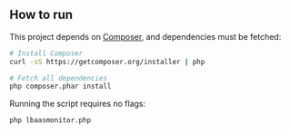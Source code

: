 How to run
----------

This project depends on [Composer](http://getcomposer.org/), and dependencies must be fetched:

```bash
# Install Composer
curl -sS https://getcomposer.org/installer | php

# Fetch all dependencies
php composer.phar install
```

Running the script requires no flags:
```bash
php lbaasmonitor.php
```
